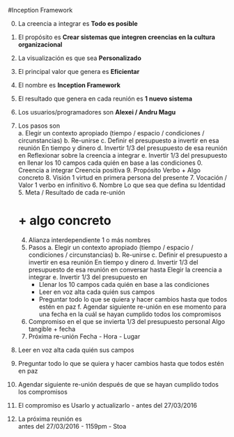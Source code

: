 #Inception Framework

0. La creencia a integrar es **Todo es posible**

9. El propósito es **Crear sistemas que integren creencias en la cultura organizacional**
  
8. La visualización es que sea **Personalizado**
  
7. El principal valor que genera es **Eficientar**

6. El nombre es **Inception Framework**
  
5. El resultado que genera en cada reunión es **1 nuevo sistema**
  
4. Los usuarios/programadores son **Alexei / Andru Magu**
  
3. Los pasos son	
  a. Elegir un contexto apropiado (tiempo / espacio / condiciones / circunstancias)
  b. Re-unirse
  c. Definir el presupuesto a invertir en esa reunión
    En tiempo y dinero
  d. Invertir 1/3 del presupuesto de esa reunión en
    Reflexionar sobre la creencia a integrar
  e. Invertir 1/3 del presupuesto en llenar los 10 campos cada quién en base a las condiciones 
    0. Creencia a integrar
      Creencia positiva
    9. Propósito
      Verbo + Algo concreto
    8. Visión
      1 virtud en primera persona del presente
    7. Vocación / Valor
      1 verbo en infinitivo
    6. Nombre
      Lo que sea que defina su Identidad
    5. Meta / Resultado de cada re-unión
      # + algo concreto
    4. Alianza interdependiente
      1 o más nombres
    3. Pasos
      a. Elegir un contexto apropiado (tiempo / espacio / condiciones / circunstancias)
      b. Re-unirse
      c. Definir el presupuesto a invertir en esa reunión
        En tiempo y dinero
      d. Invertir 1/3 del presupuesto de esa reunión en conversar hasta
        Elegir la creencia a integrar
      e. Invertir 1/3 del presupuesto en 
        - Llenar los 10 campos cada quién en base a las condiciones
        - Leer en voz alta cada quién sus campos
        - Preguntar todo lo que se quiera y hacer cambios hasta que todos estén en paz
      f. Agendar siguiente re-unión en ese momento para una fecha en la cuál se hayan cumplido todos los compromisos
    2. Compromiso en el que se invierta 1/3 del presupuesto personal
      Algo tangible + fecha
    1. Próxima re-unión
      Fecha - Hora - Lugar

  4. Leer en voz alta cada quién sus campos
  
  5. Preguntar todo lo que se quiera y hacer cambios hasta que todos estén en paz
  
  6. Agendar siguiente re-unión después de que se hayan cumplido todos los compromisos

2. El compromiso es
  Usarlo y actualizarlo - antes del 27/03/2016

1. La próxima reunión es	
  antes del 27/03/2016 - 1159pm - Stoa
